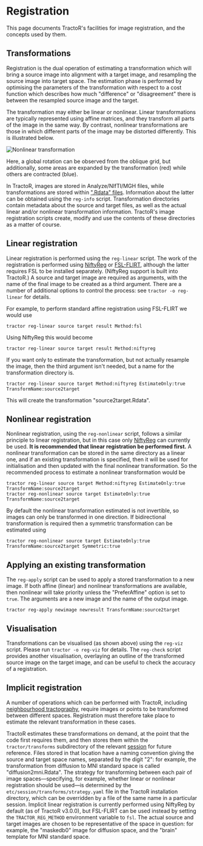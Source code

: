# Registration

This page documents TractoR's facilities for image registration, and the concepts used by them.

## Transformations

Registration is the dual operation of estimating a transformation which will bring a source image into alignment with a target image, and resampling the source image into target space. The estimation phase is performed by optimising the parameters of the transformation with respect to a cost function which describes how much "difference" or "disagreement" there is between the resampled source image and the target.

The transformation may either be linear or nonlinear. Linear transformations are typically represented using affine matrices, and they transform all parts of the image in the same way. By contrast, nonlinear transformations are those in which different parts of the image may be distorted differently. This is illustrated below.

![Nonlinear transformation](transform.png)

Here, a global rotation can be observed from the oblique grid, but additionally, some areas are expanded by the transformation (red) while others are contracted (blue).

In TractoR, images are stored in Analyze/NIfTI/MGH files, while transformations are stored within [".Rdata" files](conventions.html#file-types). Information about the latter can be obtained using the `reg-info` script. Transformation directories contain metadata about the source and target files, as well as the actual linear and/or nonlinear transformation information. TractoR's image registration scripts create, modify and use the contents of these directories as a matter of course.

## Linear registration

Linear registration is performed using the `reg-linear` script. The work of the registration is performed using [NiftyReg](http://www0.cs.ucl.ac.uk/staff/M.Modat/Marcs_Page/Software.html) or [FSL-FLIRT](http://fsl.fmrib.ox.ac.uk/fsl/fslwiki/FLIRT), although the latter requires FSL to be installed separately. (NiftyReg support is built into TractoR.) A source and target image are required as arguments, with the name of the final image to be created as a third argument. There are a number of additional options to control the process: see `tractor -o reg-linear` for details.

For example, to perform standard affine registration using FSL-FLIRT we would use

    tractor reg-linear source target result Method:fsl

Using NiftyReg this would become

    tractor reg-linear source target result Method:niftyreg

If you want only to estimate the transformation, but not actually resample the image, then the third argument isn't needed, but a name for the transformation directory is.

    tractor reg-linear source target Method:niftyreg EstimateOnly:true TransformName:source2target

This will create the transformation "source2target.Rdata".

## Nonlinear registration

Nonlinear registration, using the `reg-nonlinear` script, follows a similar principle to linear registration, but in this case only [NiftyReg](http://www0.cs.ucl.ac.uk/staff/M.Modat/Marcs_Page/Software.html) can currently be used. **It is recommended that linear registration be performed first.** A nonlinear transformation can be stored in the same directory as a linear one, and if an existing transformation is specified, then it will be used for initialisation and then updated with the final nonlinear transformation. So the recommended process to estimate a nonlinear transformation would be

    tractor reg-linear source target Method:niftyreg EstimateOnly:true TransformName:source2target
    tractor reg-nonlinear source target EstimateOnly:true TransformName:source2target

By default the nonlinear transformation estimated is not invertible, so images can only be transformed in one direction. If bidirectional transformation is required then a symmetric transformation can be estimated using

    tractor reg-nonlinear source target EstimateOnly:true TransformName:source2target Symmetric:true

## Applying an existing transformation

The `reg-apply` script can be used to apply a stored transformation to a new image. If both affine (linear) and nonlinear transformations are available, then nonlinear will take priority unless the "PreferAffine" option is set to `true`. The arguments are a new image and the name of the output image.

    tractor reg-apply newimage newresult TransformName:source2target

## Visualisation

Transformations can be visualised (as shown above) using the `reg-viz` script. Please run `tractor -o reg-viz` for details. The `reg-check` script provides another visualisation, overlaying an outline of the transformed source image on the target image, and can be useful to check the accuracy of a registration.

## Implicit registration

A number of operations which can be performed with TractoR, including [neighbourhood tractography](PNT-tutorial.html), require images or points to be transformed between different spaces. Registration must therefore take place to estimate the relevant transformation in these cases.

TractoR estimates these transformations on demand, at the point that the code first requires them, and then stores them within the `tractor/transforms` subdirectory of the relevant [session](conventions.html) for future reference. Files stored in that location have a naming convention giving the source and target space names, separated by the digit "2": for example, the transformation from diffusion to MNI standard space is called "diffusion2mni.Rdata". The strategy for transforming between each pair of image spaces—specifying, for example, whether linear or nonlinear registration should be used—is determined by the `etc/session/transforms/strategy.yaml` file in the TractoR installation directory, which can be overridden by a file of the same name in a particular session. Implicit linear registration is currently performed using NiftyReg by default (as of TractoR v3.0.0), but FSL-FLIRT can be used instead by setting the `TRACTOR_REG_METHOD` environment variable to `fsl`. The actual source and target images are chosen to be representative of the space in question: for example, the "maskedb0" image for diffusion space, and the "brain" template for MNI standard space.
